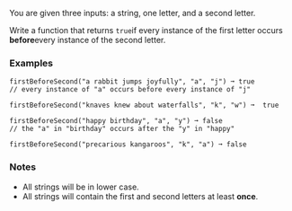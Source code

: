 You are given three inputs: a string, one letter, and a second letter.

Write a function that returns `true`if every instance of the first letter occurs **before**every instance of the second letter.


### Examples ###
    firstBeforeSecond("a rabbit jumps joyfully", "a", "j") ➞ true
    // every instance of "a" occurs before every instance of "j"

    firstBeforeSecond("knaves knew about waterfalls", "k", "w") ➞  true

    firstBeforeSecond("happy birthday", "a", "y") ➞ false
    // the "a" in "birthday" occurs after the "y" in "happy"

    firstBeforeSecond("precarious kangaroos", "k", "a") ➞ false


### Notes ###
*   All strings will be in lower case.
*   All strings will contain the first and second letters at least **once**.